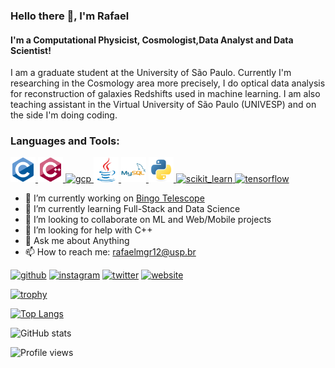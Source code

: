 ### Hello there 👋, I'm Rafael
#### I'm a Computational Physicist, Cosmologist,Data Analyst and Data Scientist!
I am a graduate student at the University of São Paulo. Currently I'm researching in the Cosmology area more precisely, I do optical data analysis for reconstruction of galaxies Redshifts used in machine learning. I am also teaching assistant in the Virtual University of São Paulo (UNIVESP) and on the side I'm doing coding.



<h3 align="left">Languages and Tools:</h3>
<p align="left"> <a href="https://www.cprogramming.com/" target="_blank"> <img src="https://raw.githubusercontent.com/devicons/devicon/master/icons/c/c-original.svg" alt="c" width="40" height="40"/> </a> <a href="https://www.w3schools.com/cpp/" target="_blank"> <img src="https://raw.githubusercontent.com/devicons/devicon/master/icons/cplusplus/cplusplus-original.svg" alt="cplusplus" width="40" height="40"/> </a> <a href="https://cloud.google.com" target="_blank"> <img src="https://www.vectorlogo.zone/logos/google_cloud/google_cloud-icon.svg" alt="gcp" width="40" height="40"/> </a> <a href="https://www.java.com" target="_blank"> <img src="https://raw.githubusercontent.com/devicons/devicon/master/icons/java/java-original.svg" alt="java" width="40" height="40"/> </a> <a href="https://www.mysql.com/" target="_blank"> <img src="https://raw.githubusercontent.com/devicons/devicon/master/icons/mysql/mysql-original-wordmark.svg" alt="mysql" width="40" height="40"/> </a> <a href="https://www.python.org" target="_blank"> <img src="https://raw.githubusercontent.com/devicons/devicon/master/icons/python/python-original.svg" alt="python" width="40" height="40"/> </a> <a href="https://scikit-learn.org/" target="_blank"> <img src="https://upload.wikimedia.org/wikipedia/commons/0/05/Scikit_learn_logo_small.svg" alt="scikit_learn" width="40" height="40"/> </a> <a href="https://www.tensorflow.org" target="_blank"> <img src="https://www.vectorlogo.zone/logos/tensorflow/tensorflow-icon.svg" alt="tensorflow" width="40" height="40"/> </a> </p>



- 🔭 I’m currently working on [Bingo Telescope](https://www.bingotelescope.org/en/) 
- 🌱 I’m currently learning Full-Stack and Data Science
- 👯 I’m looking to collaborate on ML and Web/Mobile projects 
- 🤔 I’m looking for help with C++ 
- 💬 Ask me about Anything 
- 📫 How to reach me: rafaelmgr12@usp.br 


[<img src='https://cdn.jsdelivr.net/npm/simple-icons@3.0.1/icons/github.svg' alt='github' height='40'>](https://github.com/rafaelmgr12)  [<img src='https://cdn.jsdelivr.net/npm/simple-icons@3.0.1/icons/instagram.svg' alt='instagram' height='40'>](https://www.instagram.com/rafaelmat02/)  [<img src='https://cdn.jsdelivr.net/npm/simple-icons@3.0.1/icons/twitter.svg' alt='twitter' height='40'>](https://twitter.com/rafaelmgr94)  [<img src='https://cdn.jsdelivr.net/npm/simple-icons@3.0.1/icons/icloud.svg' alt='website' height='40'>](https://sites.google.com/usp.br/rafael-ribeiro)  

[![trophy](https://github-profile-trophy.vercel.app/?username=rafaelmgr12)](https://github.com/ryo-ma/github-profile-trophy)

[![Top Langs](https://github-readme-stats.vercel.app/api/top-langs/?username=rafaelmgr12)](https://github.com/anuraghazra/github-readme-stats)

![GitHub stats](https://github-readme-stats.vercel.app/api?username=rafaelmgr12&show_icons=true&count_private=true)  

![Profile views](https://gpvc.arturio.dev/rafaelmgr12)  
